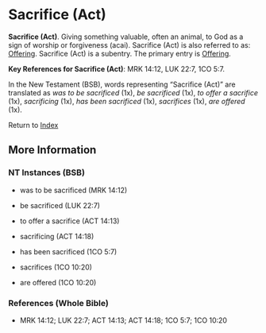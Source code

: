 # Sacrifice (Act)
**Sacrifice (Act)**. 
Giving something valuable, often an animal, to God as a sign of worship or forgiveness (acai). 
Sacrifice (Act) is also referred to as: 
[Offering](Offering.md). 
Sacrifice (Act) is a subentry. The primary entry is 
[Offering](Offering.md). 


**Key References for Sacrifice (Act)**: 
MRK 14:12, LUK 22:7, 1CO 5:7. 




In the New Testament (BSB), words representing “Sacrifice (Act)” are translated as 
*was to be sacrificed* (1x), *be sacrificed* (1x), *to offer a sacrifice* (1x), *sacrificing* (1x), *has been sacrificed* (1x), *sacrifices* (1x), *are offered* (1x). 


Return to [Index](00-Index.md)

## More Information

### NT Instances (BSB)

* was to be sacrificed (MRK 14:12)

* be sacrificed (LUK 22:7)

* to offer a sacrifice (ACT 14:13)

* sacrificing (ACT 14:18)

* has been sacrificed (1CO 5:7)

* sacrifices (1CO 10:20)

* are offered (1CO 10:20)



### References (Whole Bible)

* MRK 14:12; LUK 22:7; ACT 14:13; ACT 14:18; 1CO 5:7; 1CO 10:20



